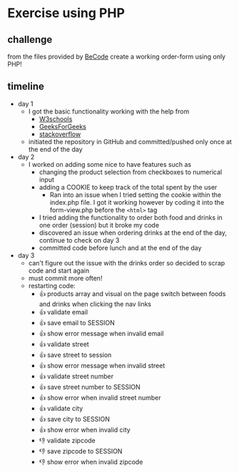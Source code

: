 # Exercise using PHP
## challenge
from the files provided by [BeCode](https://github.com/becodeorg/ANT-Lamarr-5.34/tree/main/2.The-Hill/php/3.order-form) create a working order-form using only PHP!

## timeline
* day 1
  * I got the basic functionality working with the help from
    * [W3schools](https://www.w3schools.com/)
    * [GeeksForGeeks](https://www.geeksforgeeks.org/php-full-form/?ref=lbp)
    * [stackoverflow](https://stackoverflow.com/)
  * initiated the repository in GitHub and committed/pushed only once at the end of the day
* day 2
  * I worked on adding some nice to have features such as
    * changing the product selection from checkboxes to numerical input
    * adding a COOKIE to keep track of the total spent by the user
      * Ran into an issue when I tried setting the cookie within the index.php file. I got it working however by coding it into the form-view.php before the `<html>` tag
    * I tried adding the functionality to order both food and drinks in one order (session) but it broke my code
    * discovered an issue when ordering drinks at the end of the day, continue to check on day 3
    * committed code before lunch and at the end of the day
* day 3
  * can't figure out the issue with the drinks order so decided to scrap code and start again
  * must commit more often!
  * restarting code:
    * :thumbsup: products array and visual on the page switch between foods and drinks when clicking the nav links
    * :thumbsup: validate email
    * :thumbsup: save email to SESSION
    * :thumbsup: show error message when invalid email
    * :thumbsup: validate street
    * :thumbsup: save street to session
    * :thumbsup: show error message when invalid street
    * :thumbsup: validate street number
    * :thumbsup: save street number to SESSION
    * :thumbsup: show error when invalid street number
    * :thumbsup: validate city
    * :thumbsup: save city to SESSION
    * :thumbsup: show error when invalid city
    * :thumbsdown: validate zipcode
    * :thumbsdown: save zipcode to SESSION
    * :thumbsdown: show error when invalid zipcode